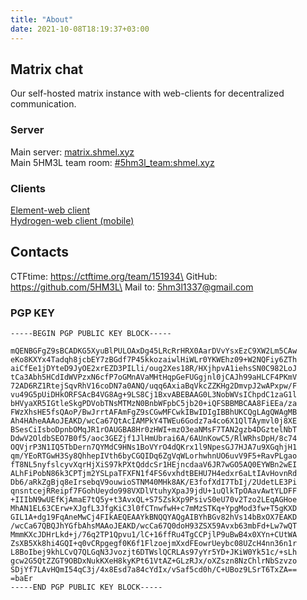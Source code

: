 ```yaml
---
title: "About"
date: 2021-10-08T18:19:37+03:00
---
```


## Matrix chat
Our self-hosted matrix instance with web-clients for decentralized communication.
### Server
Main server: [matrix.shmel.xyz](https://matrix.shmel.xyz)\
Main 5HM3L team room: [#5hm3l_team:shmel.xyz](https://matrix.to/#/#5hm3l_team:shmel.xyz)
### Clients
[Element-web client](https://element.shmel.xyz)\
[Hydrogen-web client (mobile)](https://hydrogen.shmel.xyz)

## Contacts
CTFtime: https://ctftime.org/team/151934\
GitHub: https://github.com/5HM3L\
Mail to: 5hm3l1337@gmail.com
### PGP KEY

```pgp
-----BEGIN PGP PUBLIC KEY BLOCK-----

mQENBGFgZ9sBCADKG5XyuBlPULOAxDg45LRcRrHRX0AarDVvYsxEzC9XW2Lm5CAw
eKo8KXYx4Tadqh8jcbEY7zBGdf7P45kkozaiwlHiWLr0YKWEhz09+W2NQFiy6ZTh
aiCfEe1jDYteD9JyOE2xrEZD3PILli/oug2Xes18R/HXjhpvA1iehsSN0C982LoJ
tCa3Abh5HCdIdWVPzxN6cfP7oGMnAVaMHtHqpGeFUGgjnl0jCAJh99aHLCF4PKmV
72AD6RZ1RtejSqvRhV16coDN7a0ANQ/uqq6AxiaBqVkcZZKHg2DmvpJ2wAPxpw/F
vu49G5pUiDHkORFSAcB4VG8Ag+9LS8Cj1BxvABEBAAG0L3NobWVsIChpdC1zaG1l
bHVyaXR5IGtleSkgPDVobTNsMTMzN0BnbWFpbC5jb20+iQFSBBMBCAA8FiEEa/za
FWzXhsHE5fsQAoP/BwJrrtAFAmFgZ9sCGwMFCwkIBwIDIgIBBhUKCQgLAgQWAgMB
Ah4HAheAAAoJEAKD/wcCa67QtAcIAMPkY4TWEu6Godz7a4co6X1QlTAymvl0j8XE
BSesCiIsboDpnbOMqJR1rOAUGBA8Hr0zHWI+mzO3eaNMsF7TAN2gzb4DGztelNbT
DdwV2OldbSEO7B0f5/aoc3GEZjf1JlHmUbrai6A/6AUnKowC5/RlWRhsDpH/8c74
OQVjrP3N1IQ5TbDern7QYMdC9HNs1BoVYrO4dQKrx1l9NpesGJ7HJA7u9XGqhjH1
qm/YEoRTGwH3Sy8QhhepIVth6byCGQIDq6ZgVqWLorhwhnUO6uvV9F5+RavPLgao
fT8NL5nyfslcyvXqrHjXiS97kPXtQddcSr1HEjncdaaV6JR7wGO5AQ0EYWBn2wEI
ALhFiPobN86k3CPTjm2YSLpaTFXFN1f4FS6vxhdtBEHU7H4edxr6aLtIAvHovnRd
Db6/aRkZgBjq8eIrsebqV9ouwioSTNM40MHk8AK/E3fofXdI7TbIj/2UdetLE3Pi
qnsntcejRReipf7FGohUeydo998VXDlVtuhyXpaJ9jdU+1uQlkTpOAavAwtYLDFF
+IIIbN9wUEfKjAmaE7tQ5y+t3AvxQL+S75ZskXp9PsivS0eU70v2Tzo2LEqAGHoe
MhAN1EL63CErw+XJgfL3JfgKiC3l0fCTnwfwH+c7mMzSTKq+YpgMod3fw+T5gKXD
GIL1A+dg19FqAneMwCj4FIkAEQEAAYkBNQQYAQgAIBYhBGv82hVs14bBxOX7EAKD
/wcCa67QBQJhYGfbAhsMAAoJEAKD/wcCa67Q0doH93ZSX59Avxb63mbFd+Lw7wQT
MmmKXcJDHrLkd+j/76q2TP1Qpvu1/lC+16ffRu4TgCCPjlP9uBwB4x0XYn+CUtWA
ZsXB5Xk8hi4GQI+q0vCRpgegf0K6f1FlzoejmXxdFEowrUeybc08UZcH4nn36n1r
L8BoIbej9khLCvQ7QLGqN3Jvozjt6DTWslQCRLAs97yYr5YD+JKiW0Yk51c/+sLh
gcw2G5QtZZGT9OBDxNukKXeH8kyKPt61VtAZ+GLzRJx/oXZszn8NzChlrNbSzvzo
SDjYf7LAvHQmI54qC3j/4x8Esd7a84cYdIx/vSaf5cd0h/C+UBoz9LSrT6TxZA==
=baEr
-----END PGP PUBLIC KEY BLOCK-----
```

